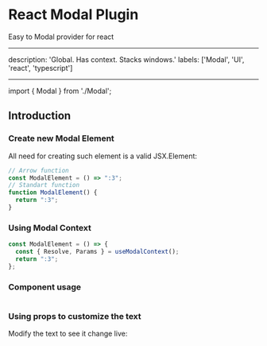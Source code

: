 # React Modal Plugin

Easy to Modal provider for react

---

description: 'Global. Has context. Stacks windows.' labels: ['Modal', 'UI', 'react', 'typescript']

---

import { Modal } from './Modal';

## Introduction

### Create new Modal Element

All need for creating such element is a valid JSX.Element:

```js
// Arrow function
const ModalElement = () => ":3";
// Standart function
function ModalElement() {
  return ":3";
}
```

### Using Modal Context

```js
const ModalElement = () => {
  const { Resolve, Params } = useModalContext();
  return ":3";
};
```

### Component usage

```tsx

```

### Using props to customize the text

Modify the text to see it change live:

```tsx live

```
